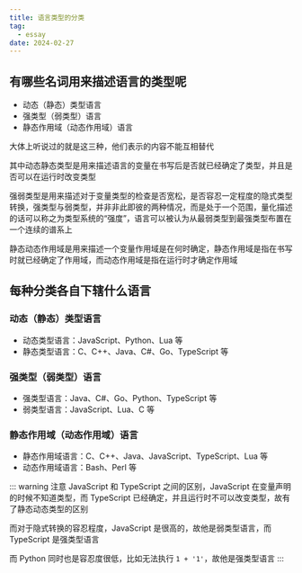```yaml
---
title: 语言类型的分类
tag:
  - essay
date: 2024-02-27
---
```


## 有哪些名词用来描述语言的类型呢

- 动态（静态）类型语言
- 强类型（弱类型）语言
- 静态作用域（动态作用域）语言

大体上听说过的就是这三种，他们表示的内容不能互相替代

其中动态静态类型是用来描述语言的变量在书写后是否就已经确定了类型，并且是否可以在运行时改变类型

强弱类型是用来描述对于变量类型的检查是否宽松，是否容忍一定程度的隐式类型转换，强类型与弱类型，并非非此即彼的两种情况，而是处于一个范围，量化描述的话可以称之为类型系统的“强度”，语言可以被认为从最弱类型到最强类型布置在一个连续的谱系上

静态动态作用域是用来描述一个变量作用域是在何时确定，静态作用域是指在书写时就已经确定了作用域，而动态作用域是指在运行时才确定作用域

## 每种分类各自下辖什么语言

### 动态（静态）类型语言

- 动态类型语言：JavaScript、Python、Lua 等
- 静态类型语言：C、C++、Java、C#、Go、TypeScript 等

### 强类型（弱类型）语言

- 强类型语言：Java、C#、Go、Python、TypeScript 等
- 弱类型语言：JavaScript、Lua、C 等

### 静态作用域（动态作用域）语言

- 静态作用域语言：C、C++、Java、JavaScript、TypeScript、Lua 等
- 动态作用域语言：Bash、Perl 等

::: warning
注意 JavaScript 和 TypeScript 之间的区别，JavaScript 在变量声明的时候不知道类型，而 TypeScript 已经确定，并且运行时不可以改变类型，故有了静态动态类型的区别

而对于隐式转换的容忍程度，JavaScript 是很高的，故他是弱类型语言，而 TypeScript 是强类型语言

而 Python 同时也是容忍度很低，比如无法执行 `1 + '1'`，故他是强类型语言
:::
